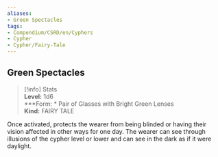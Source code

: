 ```yaml
---
aliases:
- Green Spectacles
tags:
- Compendium/CSRD/en/Cyphers
- Cypher
- Cypher/Fairy-Tale
---
```


  
## Green Spectacles  
>[!info] Stats  
> **Level:** 1d6  
> ***Form: * Pair of Glasses with Bright Green Lenses  
> **Kind:** FAIRY TALE
  
Once activated, protects the wearer from being blinded or having their vision affected in other ways for one day. The wearer can see through illusions of the cypher level or lower and can see in the dark as if it were daylight.